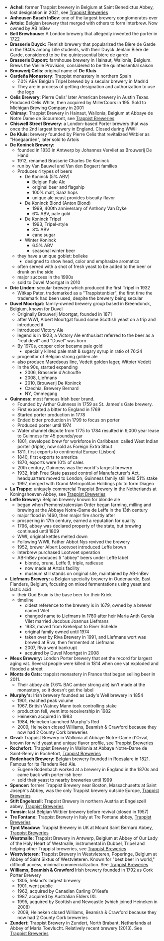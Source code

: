 * **Achel:** former Trappist brewery in Belgium at Saint Benedictus Abbey, lost designation in 2021, see [Trappist Breweries](obsidian://open?vault=cicerone&file=modules%2Fbelgian%2F12__trappist_breweries)
* **Anheuser-Busch InBev**: one of the largest brewery conglomerates ever
* **Artois:** Belgian brewery that merged with others to form Interbrew. Now owned by AB InBev
* **Bell Brewhouse:** A London brewery that allegedly invented the porter in 1722
* **Brasserie Duyck:** Flemish brewery that popularized the Bière de Garde in the 1940s among Lille students, with their Duyck Jenlain Bière de Garde, considered to be the quintessential bière de garde
* **Brasserie Dupont:** farmhouse brewery in Hainaut, Wallonia, Belgium. Brews the Vieille Provision, considered to be the quintessential saison
* **Brouwerij Celis**: original name of **De Kluis**
* **Cardeña Monastery:** Trappist monastery in northern Spain
	* 7.0% ABV Belgian Tripel brewed by a secular brewery in Madrid
	* They are in process of getting designation and authorization to use the logo
* **Celis Brewery**: Pierre Celis' later American brewery in Austin Texas. Produced Celis White, then acquired by MillerCoors in 195. Sold to Michigan Brewing Company in 2001
* **Chimay:** Trappist Brewery in Hainaut, Wallonia, Belgium at Abbaye de Notre Dame de Scourmont, see [Trappist Breweries](obsidian://open?vault=cicerone&file=modules%2Fbelgian%2F12__trappist_breweries)
* **Chiswell Street Brewery:** a London-based Porter brewery that was once the 2nd largest brewery in England. Closed during WWII
* **De Kluis:** brewery founded by Pierre Celis that revitalized Witbier as "Hoegaarden", later sold to Artois
* **De Koninck Brewery:** 
	* founded in 1833 in Antwerp by Johannes Vervliet as Brouwerij De Hand
	* 1912, renamed Brasserie Charles De Koninck
	* run by Van Bauwel and Van den Bogaert families
	* Produces 4 types of beers
		* De Koninck (5% ABV)
			* Belgian Pale Ale
			* original beer and flagship
			* 100% malt, Saaz hops
			* unique ale yeast provides biscuity flavor
		* De Koninck Blond (Anton Blond)
			* 1999, 400th anniversary of Anthony Van Dyke
			* 6% ABV, pale gold
		* De Koninck Tripel
			* 1993, Tripel-style
			* 8% ABV
			* cane sugar
		* Winter Koninck
			* 6.5% ABV
			* seasonal winter beer
	* they have a unique goblet: bolleke
		* designed to show head, color and emphasize aromatics
	* often served with a shot of fresh yeast to be added to the beer or drunk on the side
	* major success in the 1990s
	* sold to Duvel Moortgat in 2010
* **Drie Linden:** secular brewery which produced the first Tripel in 1932
	* Witkap Pater, trademarked as a "Trappistenbier", the first time the trademark had been used, despite the brewery being secular
* **Duvel Moortgat:** family-owned brewery group based in Breendonck, Belgium, known for Duvel
	* Originally Brouwerij Moortgat, founded in 1871
	* after WWI, Albert Moortgat found some Scottish yeast on a trip and introduced it
	* introduced Victory Ale
	* legend is in 1923, a Victory Ale enthusiast referred to the beer as a "real devil" and "Duvel" was born
	* By 1970s, copper color became pale gold
		* specially kilned pale malt & sugary syrup in ratio of 76:24
	* progenitor of Belgian strong golden ale
	* also produce Maredsous line, Vedett golden lager, Witbier Vedett
	* In the 90s, started expanding
		* 2006, Brasserie d'Achouffe
		* 2008, Liefmans
		* 2010, Brouwerij De Koninck 
		* Czechia, Brewery Bernard
		* NY, Ommegang
* **Guinness:** most famous Irish beer brand. 
	* Founded by Arthur Guinness in 1759 as St. James's Gate brewery. 
	* First exported a bitter to England in 1769
	* Started porter production in 1778
	* Ended bitter production in 1799 to focus on porter
	* Produced porter until 1974
	* Water channel dispute from 1775 to 1784 resulted in 9,000 year lease to Guinness for 45 pounds/year
	* 1801, developed brew for workforce in Caribbean: called West Indian porter (triple), now sold as Foreign Extra Stout
	* 1811, first exports to continental Europe (Lisbon)
	* 1840, first exports to america
	* 1870, exports were 10% of sales
	* 20th century, Guinness was the world's largest brewery
	* 1932, Irish Free State passed control of Manufacturer's Act, headquarters moved to London; Guinness family still held 51% stake
	* 1997, merged with Grand Metropolitan Holdings plc to form Diageo
* **La Trappe:** uniquely commercial Trappist Brewery in the Netherlands at Koningshoeven Abbey, see [Trappist Breweries](obsidian://open?vault=cicerone&file=modules%2Fbelgian%2F12__trappist_breweries)
* **Leffe Brewery:** Belgian brewery known for blonde ale
	* began when Premonstratensian Order began farming, milling and brewing at the Abbaye Notre-Dame de Leffe in the 13th century
	* major flood in 1460, then major fire shortly after
	* prospering in 17th century, earned a reputation for quality
	* 1796, abbey was declared property of the state, but brewing continued until 1809
	* WWI, original kettles melted down
	* Following WWII, Father Abbot Nys revived the brewery
	* 1952, brewer Albert Lootvoet introduced Leffe brown
	* Interbrew purchased Lootvoet operation
	* AB-InBev produces 5 "abbey" beers under Leffe label
		* blonde, brune, Leffe 9, triple, radieuse
		* now made at Artois facility
		* museum still stands on original site, maintained by AB-InBev
* **Liefmans Brewery:** a Belgian specialty brewery in Oudenaarde, East Flanders, Belgium, focusing on mixed fermentations using yeast and lactic acid
	* their Oud Bruin is the base beer for their Kriek
	* timeline
		* oldest reference to the brewery is in 1679, owned by a brewer named Vilet
		* changed name to Liefmans in 1780 after heir Maria Anth  Carola Vilet married Jacobus Joannus Liefmans
		* 1933, moved from Krekelput to River Schelde
		* original family owned until 1974
		* taken over by Riva Brewery in 1991, and Liefmans wort was brewed  at Riva, then fermented at Liefmans
		* 2007, Riva went bankrupt
		* acquired by Duvel Moortgat in 2008
* **Meux Brewery:** London Porter brewery that set the record for largest aging vat. Several people were killed in 1814 when one vat exploded and flooded a street
* **Monts de Cats:** trappist monastery in France that began selling beer in 2011.
	* Their abbey ale (7.6% BAC amber strong ale) isn't made at the monastery, so it doesn't get the label
* **Murphy's:** Irish brewery founded as Lady's Well brewery in 1854
	* 1901, reached peak volume
	* 1967, British Watney Mann took controlling stake
	* production fell, went into receivership in 1982
	* Heineken acquired in 1983
	* 1984, Heineken launched Murphy's Red
	* 2009, Heineken closed Williams, Beamish & Crawford because they now had 2 County Cork breweries
* **Orval:** Trappist Brewery in Wallonia at Abbaye Notre-Dame d'Orval, known for wild yeast and unique flavor profile, see [Trappist Breweries](obsidian://open?vault=cicerone&file=modules%2Fbelgian%2F12__trappist_breweries)
* **Rochefort:** Trappist Brewery in Wallonia at Abbaye Notre-Dame de Saint-Remy in Rochefort, [Trappist Breweries](obsidian://open?vault=cicerone&file=modules%2Fbelgian%2F12__trappist_breweries)
* **Rodenbach Brewery:** Belgian brewery founded in Roesalare in 1821. Famous for its Flanders Red Ale.
	* Eugene Rodenbach worked at a brewery in England in the 1870s and came back with porter-ish beer
	* sold their yeast to nearby breweries until 1999
* **Spencer:** former Trappist Brewery near Boston, Massachusetts at Saint Joseph's Abbey, was the only Trappist brewery outside Europe, [Trappist Breweries](obsidian://open?vault=cicerone&file=modules%2Fbelgian%2F12__trappist_breweries)
* **Stift Engelszell:** Trappist Brewery in northern Austria at Engelszell abbey, [Trappist Breweries](obsidian://open?vault=cicerone&file=modules%2Fbelgian%2F12__trappist_breweries)
* **Tomsin**: last Belgian Witbier brewery before revival (closed in 1957)
*  **Tre Fontane:** Trappist Brewery in Italy at Tre Fontane abbey, [Trappist Breweries](obsidian://open?vault=cicerone&file=modules%2Fbelgian%2F12__trappist_breweries)
*  **Tynt Meadow:** Trappist Brewery in UK at Mount Saint Bernard Abbey, [Trappist Breweries](obsidian://open?vault=cicerone&file=modules%2Fbelgian%2F12__trappist_breweries)
* **Westmalle:** Trappist Brewery in Antwerp, Belgium at Abbey of Our Lady of the Holy Heart of Westmalle, instrumental in Dubbel, Tripel and helping other Trappist breweries, see [Trappist Breweries](obsidian://open?vault=cicerone&file=modules%2Fbelgian%2F12__trappist_breweries)
* **Westvleteren**: Trappist Brewery in Westvleteren, Poperinge, Belgium at Abbey of Saint Sixtus of Westvleteren. Known for "best beer in world," difficult access, minimal commercialization. See [Trappist Breweries](obsidian://open?vault=cicerone&file=modules%2Fbelgian%2F12__trappist_breweries)
* **Williams, Beamish & Crawford** Irish brewery founded in 1792 as Cork Porter Brewery
	* 1805, Ireland's largest brewery
	* 1901, went public
	* 1962, acquired by Canadian Carling O'Keefe
	* 1987, acquired by Australian Elders IXL
	* 1995, acquired by Scottish and Newcastle (which joined Heineken in 2008)
	* 2009, Heineken closed Williams, Beamish & Crawford because they now had 2 County Cork breweries
* **Zundert:** Trappist Brewery in Zundert, North Brabant, Netherlands at Abbey of Maria Toevlucht. Relatively recent brewery (2013). See [Trappist Breweries](obsidian://open?vault=cicerone&file=modules%2Fbelgian%2F12__trappist_breweries)